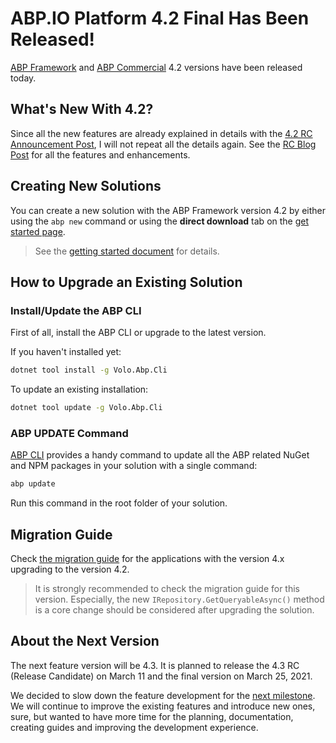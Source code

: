 # ABP.IO Platform 4.2 Final Has Been Released!

[ABP Framework](https://abp.io/) and [ABP Commercial](https://commercial.abp.io/) 4.2 versions have been released today.

## What's New With 4.2?

Since all the new features are already explained in details with the [4.2 RC Announcement Post](https://blog.abp.io/abp/ABP-IO-Platform-v4-2-RC-Has-Been-Released), I will not repeat all the details again. See the [RC Blog Post](https://blog.abp.io/abp/ABP-IO-Platform-v4-2-RC-Has-Been-Released) for all the features and enhancements.

## Creating New Solutions

You can create a new solution with the ABP Framework version 4.2 by either using the `abp new` command or using the **direct download** tab on the [get started page](https://abp.io/get-started).

> See the [getting started document](https://docs.abp.io/en/abp/latest/Getting-Started) for details.

## How to Upgrade an Existing Solution

### Install/Update the ABP CLI

First of all, install the ABP CLI or upgrade to the latest version.

If you haven't installed yet:

```bash
dotnet tool install -g Volo.Abp.Cli
```

To update an existing installation:

```bash
dotnet tool update -g Volo.Abp.Cli
```

### ABP UPDATE Command

[ABP CLI](https://docs.abp.io/en/abp/latest/CLI) provides a handy command to update all the ABP related NuGet and NPM packages in your solution with a single command:

```bash
abp update
```

Run this command in the root folder of your solution.

## Migration Guide

Check [the migration guide](https://docs.abp.io/en/abp/4.2/Migration-Guides/Abp-4_2) for the applications with the version 4.x upgrading to the version 4.2.

> It is strongly recommended to check the migration guide for this version. Especially, the new `IRepository.GetQueryableAsync()` method is a core change should be considered after upgrading the solution.

## About the Next Version

The next feature version will be 4.3. It is planned to release the 4.3 RC (Release Candidate) on March 11 and the final version on March 25, 2021.

We decided to slow down the feature development for the [next milestone](https://github.com/abpframework/abp/milestone/49). We will continue to improve the existing features and introduce new ones, sure, but wanted to have more time for the planning, documentation, creating guides and improving the development experience.